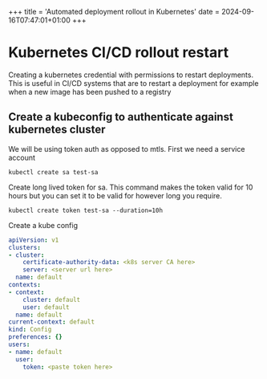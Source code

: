 +++
title = 'Automated deployment rollout in Kubernetes'
date = 2024-09-16T07:47:01+01:00
+++

# Kubernetes CI/CD rollout restart

Creating a kubernetes credential with permissions to restart deployments. This
is useful in CI/CD systems that are to restart a deployment for example when a
new image has been pushed to a registry

## Create a kubeconfig to authenticate against kubernetes cluster

We will be using token auth as opposed to mtls. First we need a service account

`kubectl create sa test-sa`

Create long lived token for sa. This command makes the token valid for 10 hours
but you can set it to be valid for however long you require.

`kubectl create token test-sa --duration=10h`

Create a kube config

```yaml
apiVersion: v1
clusters:
- cluster:
    certificate-authority-data: <k8s server CA here>
    server: <server url here>
  name: default
contexts:
- context:
    cluster: default
    user: default
  name: default
current-context: default
kind: Config
preferences: {}
users:
- name: default
  user:
    token: <paste token here>
```